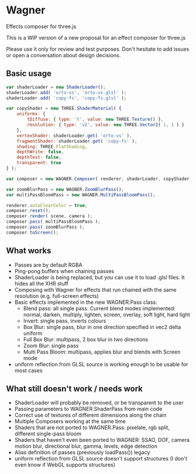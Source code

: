 Wagner
======

Effects composer for three.js

This is a WIP version of a new proposal for an effect composer for three.js

Please use it only for review and test purposes. Don't hesitate to add issues or open a conversation about design decisions.

Basic usage
----------

```js
var shaderLoader = new ShaderLoader();
shaderLoader.add( 'orto-vs', 'orto-vs.glsl' );
shaderLoader.add( 'copy-fs', 'copy-fs.glsl' );

var copyShader = new THREE.ShaderMaterial( {
	uniforms: {
		tDiffuse: { type: 't', value: new THREE.Texture() },
		resolution: { type: 'v2', value: new THREE.Vector2( 1, 1 ) }
	},
	vertexShader: shaderLoader.get( 'orto-vs' ),
	fragmentShader: shaderLoader.get( 'copy-fs' ),
	shading: THREE.FlatShading,
	depthWrite: false,
	depthTest: false,
	transparent: true
} );

var composer = new WAGNER.Composer( renderer, shaderLoader, copyShader );

var zoomBlurPass = new WAGNER.ZoomBlurPass();
var multiPassBloomPass = new WAGNER.MultiPassBloomPass();

renderer.autoClearColor = true;
composer.reset();
composer.render( scene, camera );
composer.pass( multiPassBloomPass );
composer.pass( zoomBlurPass );
composer.toScreen();
```

What works
----------

- Passes are by default RGBA
- Ping-pong buffers when chaining passes
- ShaderLoader is being replaced, but you can use it to load .glsl files. It hides all the XHR stuff
- Composing with Wagner for effects that run chained with the same resolution (e.g. full-screen effects)
- Basic effects implemented in the new WAGNER.Pass class:
    - Blend pass: all single pass. Current blend modes implemented: normal, darken, multiply, lighten, screen, overlay, soft light, hard light
    - Invert: single pass, inverts colours
    - Box Blur: single pass, blur in one direction specified in vec2 delta uniform
    - Full Box Blur: multipass, 2 box blur in two directions
    - Zoom Blur: single pass
    - Multi Pass Bloom: multipass, applies blur and blends with Screen mode
- uniform reflection from GLSL source is working enough to be usable for most cases

What still doesn't work / needs work
------------------------------------

- ShaderLoader will probably be removed, or be transparent to the user
- Passing parameters to WAGNER.ShaderPass from main code
- Correct use of textures of different dimensions along the chain
- Multiple Composers working at the same time
- Shaders that are not ported to WAGNER.Pass: pixelate, rgb split, different single-pass bloom
- Shaders that haven't even been ported to WAGNER: SSAO, DOF, camera motion blur, directional blur, gamma, levels, edge detection
- Alias definition of passes (previously loadPass()) legacy
- uniform reflection from GLSL source doesn't support structures (I don't even know if WebGL supports structures)
